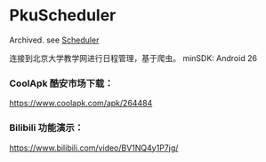 # PkuScheduler

Archived. see [Scheduler](https://github.com/HereIsLz/Scheduler)

连接到北京大学教学网进行日程管理，基于爬虫。
minSDK: Android 26

### CoolApk 酷安市场下载：
https://www.coolapk.com/apk/264484

### Bilibili 功能演示：
https://www.bilibili.com/video/BV1NQ4y1P7jg/
